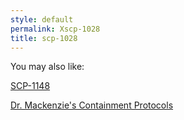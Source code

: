```yaml
---
style: default
permalink: Xscp-1028
title: scp-1028
---
```

You may also like:

[SCP-1148](http://scp-wiki.net/scp-1148)

[Dr. Mackenzie's Containment Protocols](http://scp-wiki.net/mackenzie-containment)
